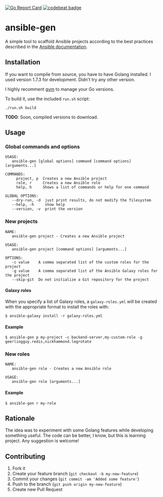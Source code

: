 [![Go Report Card](https://goreportcard.com/badge/github.com/eljuanchosf/ansible-gen)](https://goreportcard.com/report/github.com/eljuanchosf/ansible-gen)
[![codebeat badge](https://codebeat.co/badges/ffe93ea7-4a4d-47ba-9e63-d248b491b1b1)](https://codebeat.co/projects/github-com-eljuanchosf-ansible-gen)
# ansible-gen

A simple tool to scaffold Ansible projects according to the best practices described in the [Ansible documentation](http://docs.ansible.com/ansible/playbooks_best_practices.html).

## Installation

If you want to compile from source, you have to have Golang installed. I used version 1.7.3 for development. Didn't try any other version.

I highly recomment [gvm](https://github.com/moovweb/gvm) to manage your Go versions. 

To build it, use the included `run.sh` script:

```
./run.sh build
```

**TODO**: Soon, compiled versions to download.  

## Usage

### Global commands and options

```
USAGE:
   ansible-gen [global options] command [command options] [arguments...]

COMMANDS:
     project, p  Creates a new Ansible project
     role, r     Creates a new Ansible role
     help, h     Shows a list of commands or help for one command

GLOBAL OPTIONS:
   --dry-run, -d  just print results, do not modify the filesystem
   --help, -h     show help
   --version, -v  print the version
```

### New projects

```
NAME:
   ansible-gen project - Creates a new Ansible project

USAGE:
   ansible-gen project [command options] [arguments...]

OPTIONS:
   -c value    A comma separated list of the custom roles for the project
   -g value    A comma separated list of the Ansible Galaxy roles for the project
   --skip-git  Do not initialize a Git repository for the project
```

#### Galaxy roles

When you specify a list of Galaxy roles, a `galaxy-roles.yml` will be created with the appropriate format to install the roles with:

```
$ ansible-galaxy install -r galaxy-roles.yml
```

#### Example

```
$ ansible-gen p my-project -c backend-server,my-custom-role -g geerlingguy.redis,nickhammond.logrotate 
```

### New roles

```
NAME:
   ansible-gen role - Creates a new Ansible role

USAGE:
   ansible-gen role [arguments...]
```

#### Example

```
$ ansible-gen r my-role 
```

## Rationale

The idea was to experiment with some Golang features while developing something useful.
The code can be better, I know, but this is learning project. Any suggestion is welcome!


## Contributing

1. Fork it
2. Create your feature branch (`git checkout -b my-new-feature`)
3. Commit your changes (`git commit -am 'Added some feature'`)
4. Push to the branch (`git push origin my-new-feature`)
5. Create new Pull Request
